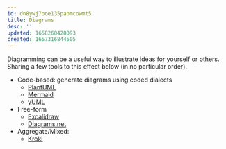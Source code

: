 ```yaml
---
id: dn8ywj7ooe135pabmcowmt5
title: Diagrams
desc: ''
updated: 1658268428093
created: 1657316844505
---
```


Diagramming can be a useful way to illustrate ideas for yourself or others. Sharing a few tools to this effect below (in no particular order).

- Code-based: generate diagrams using coded dialects
  - [PlantUML](https://plantuml.com/)
  - [Mermaid](https://mermaid-js.github.io/mermaid/#/)
  - [yUML](https://github.com/jaime-olivares/yuml-diagram/wiki)
- Free-form
  - [Excalidraw](https://excalidraw.com/)
  - [Diagrams.net](https://www.diagrams.net/)
- Aggregate/Mixed:
  - [Kroki](https://kroki.io/)
